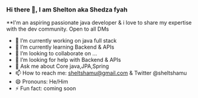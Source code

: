 ### Hi there 👋, I am Shelton aka Shedza fyah 


**I'm an aspiring passionate java developer & i love to share my expertise with the dev community. Open to all DMs 


- 🔭 I’m currently working on java full stack
- 🌱 I’m currently learning Backend & APIs
- 👯 I’m looking to collaborate on ...
- 🤔 I’m looking for help with Backend & APIs
- 💬 Ask me about Core java,JPA,Spring
- 📫 How to reach me: sheltshamu@gmail.com & Twitter @sheltshamu
- 😄 Pronouns: He/Him
- ⚡ Fun fact: coming soon





